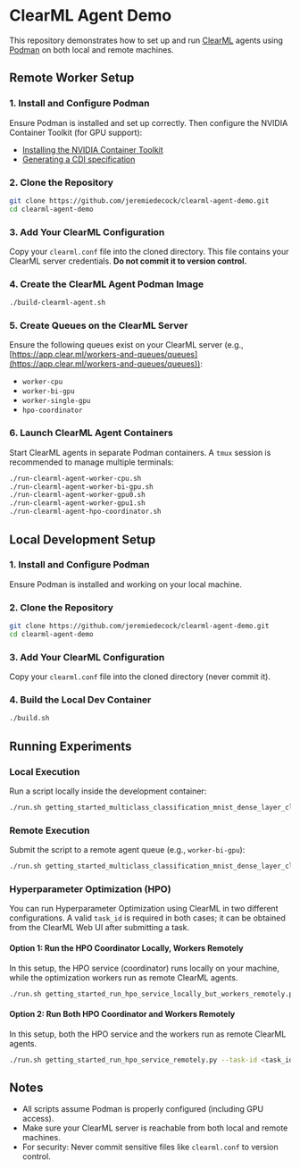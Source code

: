 # ClearML Agent Demo

This repository demonstrates how to set up and run [ClearML](https://clear.ml/) agents using [Podman](https://podman.io/) on both local and remote machines.


## Remote Worker Setup

### 1. Install and Configure Podman

Ensure Podman is installed and set up correctly. Then configure the NVIDIA Container Toolkit (for GPU support):

* [Installing the NVIDIA Container Toolkit](httphttps://docs.nvidia.com/datacenter/cloud-native/container-toolkit/latest/install-guide.html)
* [Generating a CDI specification](https://docs.nvidia.com/datacenter/cloud-native/container-toolkit/latest/cdi-support.html#generating-a-cdi-specification)

### 2. Clone the Repository

```bash
git clone https://github.com/jeremiedecock/clearml-agent-demo.git
cd clearml-agent-demo
```

### 3. Add Your ClearML Configuration

Copy your `clearml.conf` file into the cloned directory. This file contains your ClearML server credentials. **Do not commit it to version control.**

### 4. Create the ClearML Agent Podman Image

```bash
./build-clearml-agent.sh
```

### 5. Create Queues on the ClearML Server

Ensure the following queues exist on your ClearML server (e.g., [https://app.clear.ml/workers-and-queues/queues](https://app.clear.ml/workers-and-queues/queues)):

* `worker-cpu`
* `worker-bi-gpu`
* `worker-single-gpu`
* `hpo-coordinator`

### 6. Launch ClearML Agent Containers

Start ClearML agents in separate Podman containers. A `tmux` session is recommended to manage multiple terminals:

```bash
./run-clearml-agent-worker-cpu.sh
./run-clearml-agent-worker-bi-gpu.sh
./run-clearml-agent-worker-gpu0.sh
./run-clearml-agent-worker-gpu1.sh
./run-clearml-agent-hpo-coordinator.sh
```


## Local Development Setup

### 1. Install and Configure Podman

Ensure Podman is installed and working on your local machine.

### 2. Clone the Repository

```bash
git clone https://github.com/jeremiedecock/clearml-agent-demo.git
cd clearml-agent-demo
```

### 3. Add Your ClearML Configuration

Copy your `clearml.conf` file into the cloned directory (never commit it).

### 4. Build the Local Dev Container

```bash
./build.sh
```


## Running Experiments

### Local Execution

Run a script locally inside the development container:

```bash
./run.sh getting_started_multiclass_classification_mnist_dense_layer_clearml.py
```

### Remote Execution

Submit the script to a remote agent queue (e.g., `worker-bi-gpu`):

```bash
./run.sh getting_started_multiclass_classification_mnist_dense_layer_clearml.py --remote --remote-queue worker-bi-gpu
```

### Hyperparameter Optimization (HPO)

You can run Hyperparameter Optimization using ClearML in two different configurations. A valid `task_id` is required in both cases; it can be obtained from the ClearML Web UI after submitting a task.

#### Option 1: Run the HPO Coordinator Locally, Workers Remotely

In this setup, the HPO service (coordinator) runs locally on your machine, while the optimization workers run as remote ClearML agents.

```bash
./run.sh getting_started_run_hpo_service_locally_but_workers_remotely.py --task-id <task_id>
```

#### Option 2: Run Both HPO Coordinator and Workers Remotely

In this setup, both the HPO service and the workers run as remote ClearML agents.

```bash
./run.sh getting_started_run_hpo_service_remotely.py --task-id <task_id>
```


## Notes

* All scripts assume Podman is properly configured (including GPU access).
* Make sure your ClearML server is reachable from both local and remote machines.
* For security: Never commit sensitive files like `clearml.conf` to version control.
